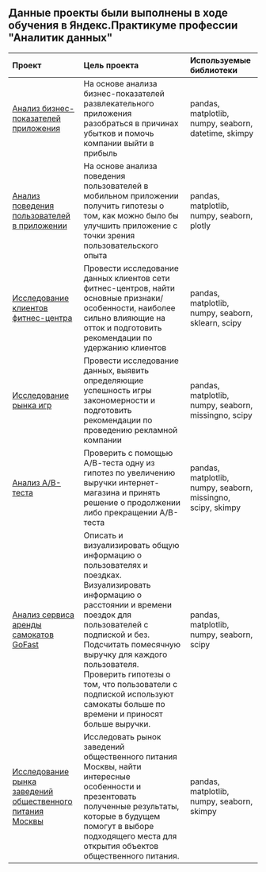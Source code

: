 ## Данные проекты были выполнены в ходе обучения в Яндекс.Практикуме профессии "Аналитик данных"

| Проект		| Цель проекта | Используемые библиотеки |
|:------------- |:---------------|:-------------|
|[Анализ бизнес-показателей приложения](https://github.com/Andrey6158/Porfolio/blob/main/procrastinate_pro_app_git.ipynb)     |На основе анализа бизнес-показателей развлекательного приложения разобраться в причинах убытков и помочь компании выйти в прибыль | pandas, matplotlib, numpy, seaborn, datetime, skimpy
|[Анализ  поведения пользователей в приложении](https://github.com/Andrey6158/Porfolio/blob/main/apps_git.ipynb)     | На основе анализа поведения пользователей в мобильном приложении получить гипотезы о том, как можно было бы улучшить приложение с точки зрения пользовательского опыта      | pandas, matplotlib, numpy, seaborn, plotly
|[Исследование клиентов фитнес-центра](https://github.com/Andrey6158/Porfolio/blob/main/Fitness_center_customer_research_git.ipynb)     | Провести исследование данных клиентов сети фитнес-центров, найти основные признаки/особенности, наиболее сильно влияющие на отток и подготовить рекомендации по удержанию клиентов| pandas, matplotlib, numpy, seaborn, sklearn, scipy
|[Исследование рынка игр](https://github.com/Andrey6158/Porfolio/blob/main/games_git.ipynb)     | Провести исследование данных, выявить определяющие успешность игры закономерности и подготовить рекомендации по проведению рекламной компании| pandas, matplotlib, numpy, seaborn, missingno, scipy
|[Анализ А/В-теста](https://github.com/Andrey6158/Porfolio/blob/main/A_B_test_git.ipynb)     |Проверить с помощью А/В-теста одну из гипотез по увеличению выручки интернет-магазина и принять решение о продолжении либо прекращении А/B-теста| pandas, matplotlib, numpy, seaborn, missingno, scipy, skimpy
|[Анализ сервиса аренды самокатов GoFast](https://github.com/Andrey6158/Porfolio/blob/main/GoFast_git.ipynb)     |Описать и визуализировать общую информацию о пользователях и поездках. Визуализировать информацию о расстоянии и времени поездок для пользователей с подпиской и без. Подсчитать помесячную выручку для каждого пользователя. Проверить гипотезы о том, что пользователи с подпиской используют самокаты больше по времени и приносят больше выручки.| pandas, matplotlib, numpy, seaborn, scipy
|[Исследование рынка заведений общественного питания Москвы]()     |Исследовать рынок заведений общественного питания Москвы, найти интересные особенности и презентовать полученные результаты, которые в будущем помогут в выборе подходящего места для открытия объектов общественного питания.| pandas, matplotlib, numpy, seaborn, skimpy
